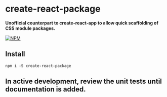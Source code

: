 # create-react-package

**Unofficial counterpart to create-react-app to allow quick scaffolding of CSS module packages.**

[![NPM](https://nodei.co/npm/create-react-package.png?stars=true&downloads=true)](https://nodei.co/npm/create-react-package/)

## Install

`npm i -S create-react-package`

## In active development, review the unit tests until documentation is added.
